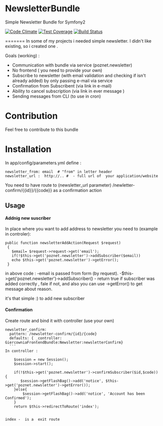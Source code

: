  
  
NewsletterBundle
================
Simple Newsletter Bundle  for  Symfony2

[![Code Climate](https://codeclimate.com/github/poznet/NewsletterBundle/badges/gpa.svg)](https://codeclimate.com/github/poznet/NewsletterBundle) [![Test Coverage](https://codeclimate.com/github/poznet/NewsletterBundle/badges/coverage.svg)](https://codeclimate.com/github/poznet/NewsletterBundle/coverage) [![Build Status](https://travis-ci.org/poznet/NewsletterBundle.svg?branch=master)](https://travis-ci.org/poznet/NewsletterBundle)

=======
In some  of my projects  i needed simple  newsletter. I didn't like existing, so i created one .
 
Goals (working) : 


 - Communication with bundle via service (poznet.newsletter)
 - No frontend ( you need  to provide your own)
 - Subscribe to newsletter (with  email validation and checking  if isn't already  added) by only  passing e-mail via service    
 - Confirmation from Subscribent  (via link in e-mail) 
 - Ability to cancel subscription (via  link  in ever message )  
 - Sending messages  from CLI (to use in cron)



Contribution
================
Feel free to contribute to this bundle


Installation 
================
In app/config/parameters.yml define :
```
newsletter_from: email  # "from" in letter header 
newsletter_url :  http://.. #  - full url of  your application/website  
```

You  need to have route to  (newsletter_url parameter) /newletter-confirm/{{id}}/{{code}} as a confirmation action
 
 ## Usage
 

#### Addnig  new suscriber
In place where you want  to add address  to newsletter  you need to  (example in controler): 

```
public function newsletterAddAction(Request $request)
 {
   $email= $request->request->get('email'); 
   if(!$this->get('poznet.newsletter')->addSubscriber($email))         
   echo $this->get('poznet.newsletter')->getError();
 }
```

in above  code :
-email is passed from form (by request).
-$this->get('poznet.newsletter')->addSubscriber() - return true if subscriber was added correctly , fale if  not, and also  you  can use ->getError()  to get message about reason.

 it's  that  simple :) to add  new subscriber
 
 #### Confirmation 
 
 Create route and  bind  it  with controller (use your own)
  ```
 newsletter_confirm:
    pattern: /newsletter-confirm/{id}/{code}
    defaults: { _controller: GiercowniaFrontendBundle:Newsletter:newsletterConfirm}    
    ```
In controller : 
```
		$session = new Session();
        $session->start();

        if(!$this->get('poznet.newsletter')->confirmSubscriber($id,$code)){
           $session->getFlashBag()->add('notice', $this->get('poznet.newsletter')->getError());
        }else{
            $session->getFlashBag()->add('notice', 'Account has been Confirmed');
        }
        return $this->redirectToRoute('index');
```

index -  is a  exit route

